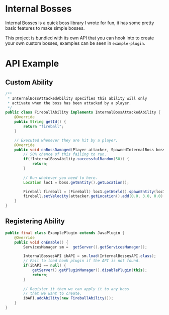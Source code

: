 # Internal Bosses
Internal Bosses is a quick boss library I wrote for fun, it has some pretty basic features to make simple bosses.

This project is bundled with its own API that you can hook into to create your own custom bosses, examples can be seen in `example-plugin`.

# API Example
## Custom Ability
```java
/**
 * InternalBossAttackedAbility specifies this ability will only
 * activate when the boss has been attacked by a player.
 */
public class FireballAbility implements InternalBossAttackedAbility {
    @Override
    public String getId() {
        return "fireball";
    }

    // Executed whenever they are hit by a player.
    @Override
    public void onBossDamaged(Player attacker, SpawnedInternalBoss boss, EntityDamageByEntityEvent bukkitEvent) {
        // 50% chance of this failing to run.
        if(!InternalBossAbility.successfulRandom(50)) {
            return;
        }
        
        // Run whatever you need to here.
        Location loc1 = boss.getEntity().getLocation();

        Fireball fireball = (Fireball) loc1.getWorld().spawnEntity(loc1, EntityType.FIREBALL);
        fireball.setVelocity(attacker.getLocation().add(0.0, 3.0, 0.0).getDirection().multiply(2));
    }
}
```
## Registering Ability
```java
public final class ExamplePlugin extends JavaPlugin {
    @Override
    public void onEnable() {
        ServicesManager sm =  getServer().getServicesManager();

        InternalBossesAPI ibAPI = sm.load(InternalBossesAPI.class);
        // Fail to load hook plugin if the API is not found.
        if(ibAPI == null) {
            getServer().getPluginManager().disablePlugin(this);
            return;
        }
        
        // Register it then we can apply it to any boss
        // that we want to create.
        ibAPI.addAbility(new FireballAbility());
    }
}
```
